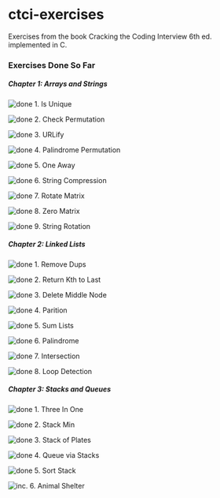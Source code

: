 [red_x]: http://icons.iconarchive.com/icons/famfamfam/silk/16/cross-icon.png "Not Done"
[check]: http://icons.iconarchive.com/icons/famfamfam/silk/16/tick-icon.png "Done"

# ctci-exercises
Exercises from the book Cracking the Coding Interview 6th ed. implemented in C.

### Exercises Done So Far

##### Chapter 1: Arrays and Strings

![done][check] 1. Is Unique

![done][check] 2. Check Permutation

![done][check] 3. URLify

![done][check] 4. Palindrome Permutation

![done][check] 5. One Away

![done][check] 6. String Compression

![done][check] 7. Rotate Matrix

![done][check] 8. Zero Matrix

![done][check] 9. String Rotation

##### Chapter 2: Linked Lists

![done][check] 1. Remove Dups

![done][check] 2. Return Kth to Last

![done][check] 3. Delete Middle Node

![done][check] 4. Parition

![done][check] 5. Sum Lists

![done][check] 6. Palindrome

![done][check] 7. Intersection

![done][check] 8. Loop Detection

##### Chapter 3: Stacks and Queues

![done][check] 1. Three In One

![done][check] 2. Stack Min

![done][red_x] 3. Stack of Plates

![done][red_x] 4. Queue via Stacks

![done][red_x] 5. Sort Stack

![inc.][red_x] 6. Animal Shelter
